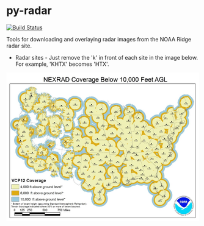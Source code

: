 py-radar
========

[![Build Status](https://travis-ci.org/chaddotson/py-radar.svg?branch=master)](https://travis-ci.org/chaddotson/py-radar)


Tools for downloading and overlaying radar images from the NOAA Ridge radar site.


* Radar sites - Just remove the 'k' in front of each site in the image below.  For example, 'KHTX' becomes 'HTX'.

<a href="noaa_radar_coverage_map.jpg"><img src="noaa_radar_coverage_map.jpg" width="800"/></a>


